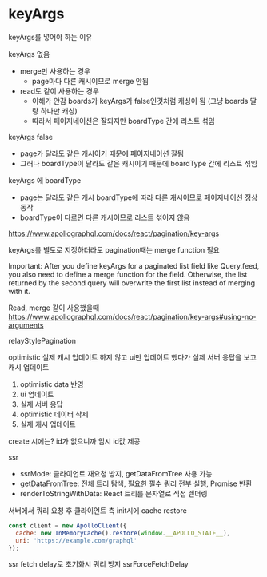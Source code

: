# keyArgs

keyArgs를 넣어야 하는 이유

keyArgs 없음
- merge만 사용하는 경우
    - page마다 다른 캐시이므로 merge 안됨
- read도 같이 사용하는 경우
    - 이해가 안감 boards가 keyArgs가 false인것처럼 캐싱이 됨 (그냥 boards 딸랑 하나만 캐싱)
    - 따라서 페이지네이션은 잘되지만 boardType 간에 리스트 섞임


keyArgs false

- page가 달라도 같은 캐시이기 때문에 페이지네이션 잘됨
- 그러나 boardType이 달라도 같은 캐시이기 때문에 boardType 간에 리스트 섞임


keyArgs 에 boardType
- page는 달라도 같은 캐시 boardType에 따라 다른 캐시이므로 페이지네이션 정상 동작
- boardType이 다르면 다른 캐시이므로 리스트 섞이지 않음



https://www.apollographql.com/docs/react/pagination/key-args

keyArgs를 별도로 지정하더라도 pagination때는 merge function 필요

Important: After you define keyArgs for a paginated list field like Query.feed, you also need to define a merge function for the field. Otherwise, the list returned by the second query will overwrite the first list instead of merging with it.

Read, merge 같이 사용했을때 https://www.apollographql.com/docs/react/pagination/key-args#using-no-arguments

relayStylePagination

optimistic
실제 캐시 업데이트 하지 않고 ui만 업데이트 했다가
실제 서버 응답을 보고 캐시 업데이트

1. optimistic data 반영
2. ui 업데이트
3. 실제 서버 응답
4. optimistic 데이터 삭제
5. 실제 캐시 업데이트

create 시에는?
id가 없으니까 임시 id값 제공

ssr
- ssrMode: 클라이언트 재요청 방지, getDataFromTree 사용 가능
- getDataFromTree: 전체 트리 탐색, 필요한 필수 쿼리 전부 실행, Promise 반환
- renderToStringWithData: React 트리를 문자열로 직접 렌더링


서버에서 쿼리 요청 후 클라이언트 측 init시에 cache restore
```js
const client = new ApolloClient({
  cache: new InMemoryCache().restore(window.__APOLLO_STATE__),
  uri: 'https://example.com/graphql'
});
```

ssr fetch delay로 초기화시 쿼리 방지
ssrForceFetchDelay